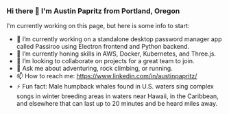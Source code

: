 ### Hi there 👋 I'm Austin Papritz from Portland, Oregon

I'm currently working on this page, but here is some info to start:

- 🔭 I’m currently working on a standalone desktop password manager app called Passiroo using Electron frontend and Python backend.
- 🌱 I’m currently honing skills in AWS, Docker, Kubernetes, and Three.js.
- 👯 I’m looking to collaborate on projects for a great team to join.
- 💬 Ask me about adventuring, rock climbing, or running.
- 📫 How to reach me: https://www.linkedin.com/in/austinpapritz/
- ⚡ Fun fact: Male humpback whales found in U.S. waters sing complex songs in winter breeding areas in waters near Hawaii, in the Caribbean, and elsewhere that can last up to 20 minutes and be heard miles away.
